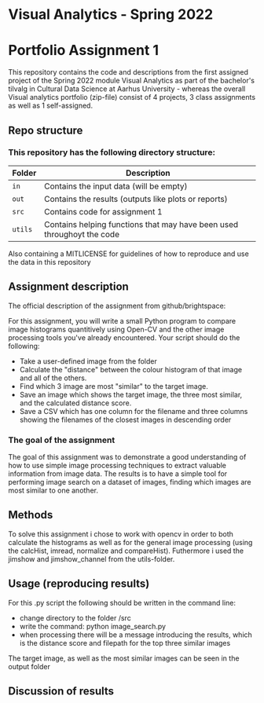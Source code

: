 # Visual Analytics - Spring 2022
# Portfolio Assignment 1

This repository contains the code and descriptions from the first assigned project of the Spring 2022 module Visual Analytics as part of the bachelor's tilvalg in Cultural Data Science at Aarhus University - whereas the overall Visual analytics portfolio (zip-file) consist of 4 projects, 3 class assignments as well as 1 self-assigned.

## Repo structure
### This repository has the following directory structure:

| **Folder** | **Description** |
| ----------- | ----------- |
| ```in``` | Contains the input data (will be empty) |
| ```out``` | Contains the results (outputs like plots or reports)  |
| ```src``` | Contains code for assignment 1 |
| ```utils``` | Contains helping functions that may have been used throughoyt the code |

Also containing a MITLICENSE for guidelines of how to reproduce and use the data in this repository


## Assignment description
The official description of the assignment from github/brightspace:

For this assignment, you will write a small Python program to compare image histograms quantitively using Open-CV and the other image processing tools you've already encountered. Your script should do the following:

- Take a user-defined image from the folder
- Calculate the "distance" between the colour histogram of that image and all of the others.
- Find which 3 image are most "similar" to the target image.
- Save an image which shows the target image, the three most similar, and the calculated distance score.
- Save a CSV which has one column for the filename and three columns showing the filenames of the closest images in descending order

### The goal of the assignment 
The goal of this assignment was to demonstrate a good understanding of how to use simple image processing techniques to extract valuable information from image data. The results is to have a simple tool for performing image search on a dataset of images, finding which images are most similar to one another.


## Methods
To solve this assignment i chose to work with opencv in order to both calculate the histograms as well as for the general image processing (using the calcHist, imread, normalize and compareHist). Futhermore i used the jimshow and jimshow_channel from the utils-folder. 

## Usage (reproducing results)
For this .py script the following should be written in the command line:
- change directory to the folder /src 
- write the command: python image_search.py
- when processing there will be a message introducing the results, which is the distance score and filepath for the top three similar images

The target image, as well as the most similar images can be seen in the output folder 


## Discussion of results
